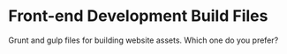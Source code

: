 Front-end Development Build Files
===============

Grunt and gulp files for building website assets. Which one do you prefer?
